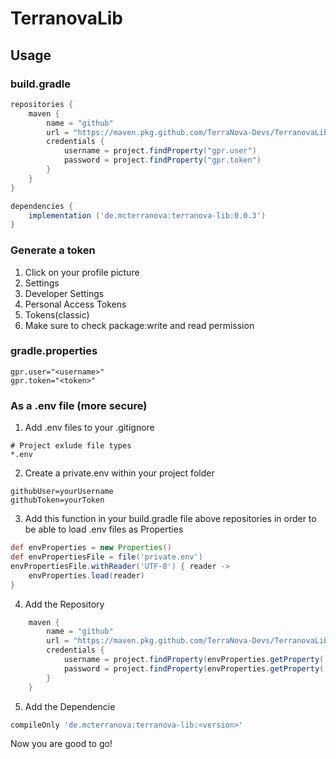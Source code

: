 ﻿# TerranovaLib

## Usage

### build.gradle

```groovy
repositories {
    maven {
        name = "github"
        url = "https://maven.pkg.github.com/TerraNova-Devs/TerranovaLib"
        credentials {
            username = project.findProperty("gpr.user")
            password = project.findProperty("gpr.token")
        }
    }
}
```

```groovy
dependencies {
    implementation ('de.mcterranova:terranova-lib:0.0.3')
}
```

### Generate a token

1. Click on your profile picture
2. Settings
3. Developer Settings
4. Personal Access Tokens
5. Tokens(classic)
6. Make sure to check package:write and read permission

### gradle.properties

```
gpr.user="<username>"
gpr.token="<token>"
```

### As a .env file (more secure)
1. Add .env files to your .gitignore
```
# Project exlude file types
*.env
```
2. Create a private.env within your project folder
```
githubUser=yourUsername
githubToken=yourToken
```
3. Add this function in your build.gradle file above repositories in order to be able to load .env files as Properties 
``` groovy
def envProperties = new Properties()
def envPropertiesFile = file('private.env')
envPropertiesFile.withReader('UTF-8') { reader ->
    envProperties.load(reader)
}
```
4. Add the Repository
``` groovy
    maven {
        name = "github"
        url = "https://maven.pkg.github.com/TerraNova-Devs/TerranovaLib"
        credentials {
            username = project.findProperty(envProperties.getProperty('githubUser'))
            password = project.findProperty(envProperties.getProperty('githubToken'))
        }
    }
```
5. Add the Dependencie
``` groovy
compileOnly 'de.mcterranova:terranova-lib:<version>'
```
Now you are good to go!


